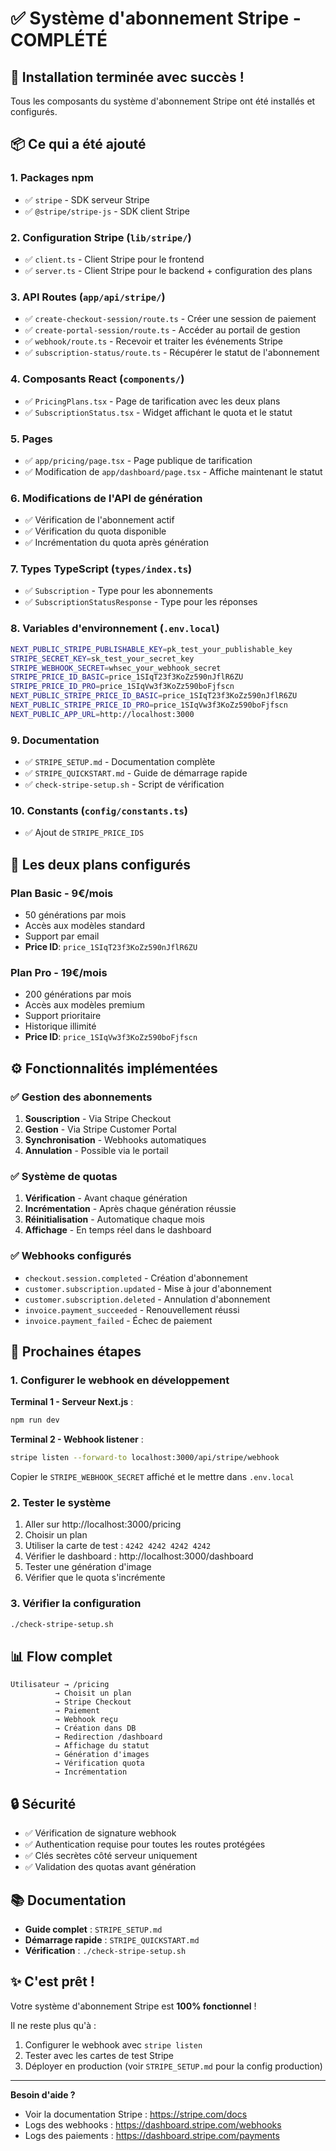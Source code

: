 # ✅ Système d'abonnement Stripe - COMPLÉTÉ

## 🎉 Installation terminée avec succès !

Tous les composants du système d'abonnement Stripe ont été installés et configurés.

## 📦 Ce qui a été ajouté

### 1. **Packages npm**
- ✅ `stripe` - SDK serveur Stripe
- ✅ `@stripe/stripe-js` - SDK client Stripe

### 2. **Configuration Stripe** (`lib/stripe/`)
- ✅ `client.ts` - Client Stripe pour le frontend
- ✅ `server.ts` - Client Stripe pour le backend + configuration des plans

### 3. **API Routes** (`app/api/stripe/`)
- ✅ `create-checkout-session/route.ts` - Créer une session de paiement
- ✅ `create-portal-session/route.ts` - Accéder au portail de gestion
- ✅ `webhook/route.ts` - Recevoir et traiter les événements Stripe
- ✅ `subscription-status/route.ts` - Récupérer le statut de l'abonnement

### 4. **Composants React** (`components/`)
- ✅ `PricingPlans.tsx` - Page de tarification avec les deux plans
- ✅ `SubscriptionStatus.tsx` - Widget affichant le quota et le statut

### 5. **Pages**
- ✅ `app/pricing/page.tsx` - Page publique de tarification
- ✅ Modification de `app/dashboard/page.tsx` - Affiche maintenant le statut

### 6. **Modifications de l'API de génération**
- ✅ Vérification de l'abonnement actif
- ✅ Vérification du quota disponible
- ✅ Incrémentation du quota après génération

### 7. **Types TypeScript** (`types/index.ts`)
- ✅ `Subscription` - Type pour les abonnements
- ✅ `SubscriptionStatusResponse` - Type pour les réponses

### 8. **Variables d'environnement** (`.env.local`)
```bash
NEXT_PUBLIC_STRIPE_PUBLISHABLE_KEY=pk_test_your_publishable_key
STRIPE_SECRET_KEY=sk_test_your_secret_key
STRIPE_WEBHOOK_SECRET=whsec_your_webhook_secret
STRIPE_PRICE_ID_BASIC=price_1SIqT23f3KoZz590nJflR6ZU
STRIPE_PRICE_ID_PRO=price_1SIqVw3f3KoZz590boFjfscn
NEXT_PUBLIC_STRIPE_PRICE_ID_BASIC=price_1SIqT23f3KoZz590nJflR6ZU
NEXT_PUBLIC_STRIPE_PRICE_ID_PRO=price_1SIqVw3f3KoZz590boFjfscn
NEXT_PUBLIC_APP_URL=http://localhost:3000
```

### 9. **Documentation**
- ✅ `STRIPE_SETUP.md` - Documentation complète
- ✅ `STRIPE_QUICKSTART.md` - Guide de démarrage rapide
- ✅ `check-stripe-setup.sh` - Script de vérification

### 10. **Constants** (`config/constants.ts`)
- ✅ Ajout de `STRIPE_PRICE_IDS`

## 🎯 Les deux plans configurés

### Plan Basic - 9€/mois
- 50 générations par mois
- Accès aux modèles standard
- Support par email
- **Price ID**: `price_1SIqT23f3KoZz590nJflR6ZU`

### Plan Pro - 19€/mois
- 200 générations par mois
- Accès aux modèles premium
- Support prioritaire
- Historique illimité
- **Price ID**: `price_1SIqVw3f3KoZz590boFjfscn`

## ⚙️ Fonctionnalités implémentées

### ✅ Gestion des abonnements
1. **Souscription** - Via Stripe Checkout
2. **Gestion** - Via Stripe Customer Portal
3. **Synchronisation** - Webhooks automatiques
4. **Annulation** - Possible via le portail

### ✅ Système de quotas
1. **Vérification** - Avant chaque génération
2. **Incrémentation** - Après chaque génération réussie
3. **Réinitialisation** - Automatique chaque mois
4. **Affichage** - En temps réel dans le dashboard

### ✅ Webhooks configurés
- `checkout.session.completed` - Création d'abonnement
- `customer.subscription.updated` - Mise à jour d'abonnement
- `customer.subscription.deleted` - Annulation d'abonnement
- `invoice.payment_succeeded` - Renouvellement réussi
- `invoice.payment_failed` - Échec de paiement

## 🚀 Prochaines étapes

### 1. Configurer le webhook en développement

**Terminal 1 - Serveur Next.js** :
```bash
npm run dev
```

**Terminal 2 - Webhook listener** :
```bash
stripe listen --forward-to localhost:3000/api/stripe/webhook
```

Copier le `STRIPE_WEBHOOK_SECRET` affiché et le mettre dans `.env.local`

### 2. Tester le système

1. Aller sur http://localhost:3000/pricing
2. Choisir un plan
3. Utiliser la carte de test : `4242 4242 4242 4242`
4. Vérifier le dashboard : http://localhost:3000/dashboard
5. Tester une génération d'image
6. Vérifier que le quota s'incrémente

### 3. Vérifier la configuration

```bash
./check-stripe-setup.sh
```

## 📊 Flow complet

```
Utilisateur → /pricing 
          → Choisit un plan
          → Stripe Checkout
          → Paiement
          → Webhook reçu
          → Création dans DB
          → Redirection /dashboard
          → Affichage du statut
          → Génération d'images
          → Vérification quota
          → Incrémentation
```

## 🔒 Sécurité

- ✅ Vérification de signature webhook
- ✅ Authentication requise pour toutes les routes protégées
- ✅ Clés secrètes côté serveur uniquement
- ✅ Validation des quotas avant génération

## 📚 Documentation

- **Guide complet** : `STRIPE_SETUP.md`
- **Démarrage rapide** : `STRIPE_QUICKSTART.md`
- **Vérification** : `./check-stripe-setup.sh`

## ✨ C'est prêt !

Votre système d'abonnement Stripe est **100% fonctionnel** !

Il ne reste plus qu'à :
1. Configurer le webhook avec `stripe listen`
2. Tester avec les cartes de test Stripe
3. Déployer en production (voir `STRIPE_SETUP.md` pour la config production)

---

**Besoin d'aide ?**
- Voir la documentation Stripe : https://stripe.com/docs
- Logs des webhooks : https://dashboard.stripe.com/webhooks
- Logs des paiements : https://dashboard.stripe.com/payments
